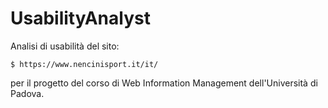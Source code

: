 # UsabilityAnalyst
Analisi di usabilità del sito: 

    $ https://www.nencinisport.it/it/ 

per il progetto del corso di  Web Information Management dell'Università di Padova.
